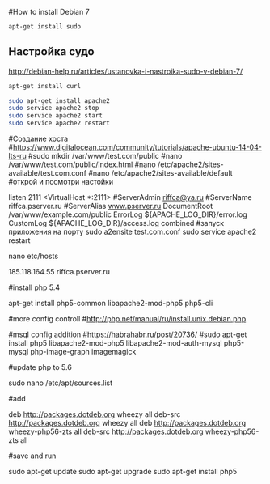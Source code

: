 #How to install Debian 7


```bash
apt-get install sudo
```
## Настройка судо
http://debian-help.ru/articles/ustanovka-i-nastroika-sudo-v-debian-7/

```bash
apt-get install curl

sudo apt-get install apache2
sudo service apache2 stop
sudo service apache2 start
sudo service apache2 restart
```

#Создание хоста
#https://www.digitalocean.com/community/tutorials/apache-ubuntu-14-04-lts-ru
#sudo mkdir /var/www/test.com/public
#nano /var/www/test.com/public/index.html
#nano /etc/apache2/sites-available/test.com.conf
#nano /etc/apache2/sites-available/default
#открой и посмотри настойки

listen 2111
<VirtualHost *:2111>
    #ServerAdmin riffca@ya.ru
    #ServerName riffca.pserver.ru
    #ServerAlias www.pserver.ru
    DocumentRoot /var/www/example.com/public
    ErrorLog ${APACHE_LOG_DIR}/error.log
    CustomLog ${APACHE_LOG_DIR}/access.log combined
</VirtualHost>
#запуск приложения на порту
sudo a2ensite test.com.conf
sudo service apache2 restart

nano etc/hosts

185.118.164.55 riffca.pserver.ru

#install php 5.4

apt-get install php5-common libapache2-mod-php5 php5-cli

#more config controll
#http://php.net/manual/ru/install.unix.debian.php

#msql config addition
#https://habrahabr.ru/post/20736/
#sudo apt-get install php5 libapache2-mod-php5 libapache2-mod-auth-mysql php5-mysql php-image-graph imagemagick

#update php to 5.6


sudo nano /etc/apt/sources.list

#add

deb http://packages.dotdeb.org wheezy all
deb-src http://packages.dotdeb.org wheezy all
deb http://packages.dotdeb.org wheezy-php56-zts all
deb-src http://packages.dotdeb.org wheezy-php56-zts all

#save and run

sudo apt-get update
sudo apt-get upgrade
sudo apt-get install php5 
